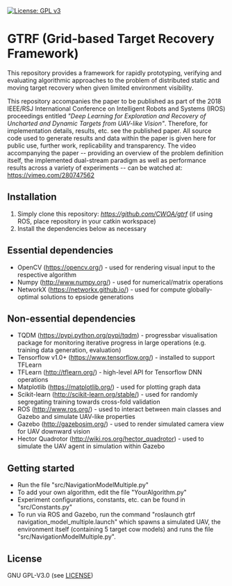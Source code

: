 [![License: GPL v3](https://img.shields.io/badge/License-GPL%20v3-blue.svg)](LICENSE)

# GTRF (Grid-based Target Recovery Framework)

This repository provides a framework for rapidly prototyping, verifying and evaluating algorithmic approaches to the problem of distributed static and moving target recovery when given limited environment visibility.

This repository accompanies the paper to be published as part of the 2018 IEEE/RSJ International Conference on Intelligent Robots and Systems (IROS) proceedings entitled *"Deep Learning for Exploration and Recovery of Uncharted and Dynamic Targets from UAV-like Vision"*.
Therefore, for implementation details, results, etc. see the published paper.
All source code used to generate results and data within the paper is given here for public use, further work, replicability and transparency.
The video accompanying the paper -- providing an overview of the problem definition itself, the implemented dual-stream paradigm as well as performance results across a variety of experiments -- can be watched at: https://vimeo.com/280747562

Installation
------
1. Simply clone this repository: *https://github.com/CWOA/gtrf* (if using ROS, place repository in your catkin workspace)
2. Install the dependencies below as necessary

Essential dependencies
------
  * OpenCV (https://opencv.org/) - used for rendering visual input to the respective algorithm
  * Numpy (http://www.numpy.org/) - used for numerical/matrix operations
  * NetworkX (https://networkx.github.io/) - used for compute globally-optimal solutions to epsiode generations

Non-essential dependencies
------
  * TQDM (https://pypi.python.org/pypi/tqdm) - progressbar visualisation package for monitoring iterative progress in large operations (e.g. training data generation, evaluation)
  * Tensorflow v1.0+ (https://www.tensorflow.org/) - installed to support TFLearn
  * TFLearn (http://tflearn.org/) - high-level API for Tensorflow DNN operations
  * Matplotlib (https://matplotlib.org/) - used for plotting graph data
  * Scikit-learn (http://scikit-learn.org/stable/) - used for randomly segregating training towards cross-fold validation
  * ROS (http://www.ros.org/) - used to interact between main classes and Gazebo and simulate UAV-like properties
  * Gazebo (http://gazebosim.org/) - used to render simulated camera view for UAV downward vision
  * Hector Quadrotor (http://wiki.ros.org/hector_quadrotor) - used to simulate the UAV agent in simulation within Gazebo

Getting started
------
* Run the file "src/NavigationModelMultiple.py"
* To add your own algorithm, edit the file "YourAlgorithm.py"
* Experiment configurations, constants, etc. can be found in "src/Constants.py"
* To run via ROS and Gazebo, run the command "roslaunch gtrf navigation_model_multiple.launch" which spawns a simulated UAV, the environment itself (containing 5 target cow models) and runs the file "src/NavigationModelMultiple.py".

License
------
GNU GPL-V3.0 (see [LICENSE](LICENSE))
